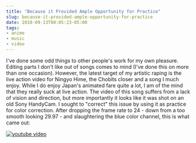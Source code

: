 ```yaml
---
title: "Because it Provided Ample Opportunity for Practice"
slug: because-it-provided-ample-opportunity-for-practice
date: 2010-09-13T00:05:23-05:00
tags:
- anime
- music
- video
---
```

I've done some odd things to other people's work for my own pleasure. Editing parts I don't like out of songs comes to mind (I've done this on more than one occasion). However, the latest target of my artistic raping is the live action video for Ningyo Hime, the Chobits closer and a song I much enjoy. While I do enjoy Japan's animated fare quite a lot, I am of the mind that they really suck at live action. The video of this song suffers from a lack of vision and direction, but more importantly it looks like it was shot on an old Sony HandyCam. I sought to "correct" this issue by using it as practice for color correction. After dropping the frame rate to 24 - down from a too smooth looking 29.97 - and slaughtering the blue color channel, this is what came out:

[![youtube video](https://img.youtube.com/vi/eUA322rLi0M/0.jpg)](https://www.youtube.com/watch?v=eUA322rLi0M)
